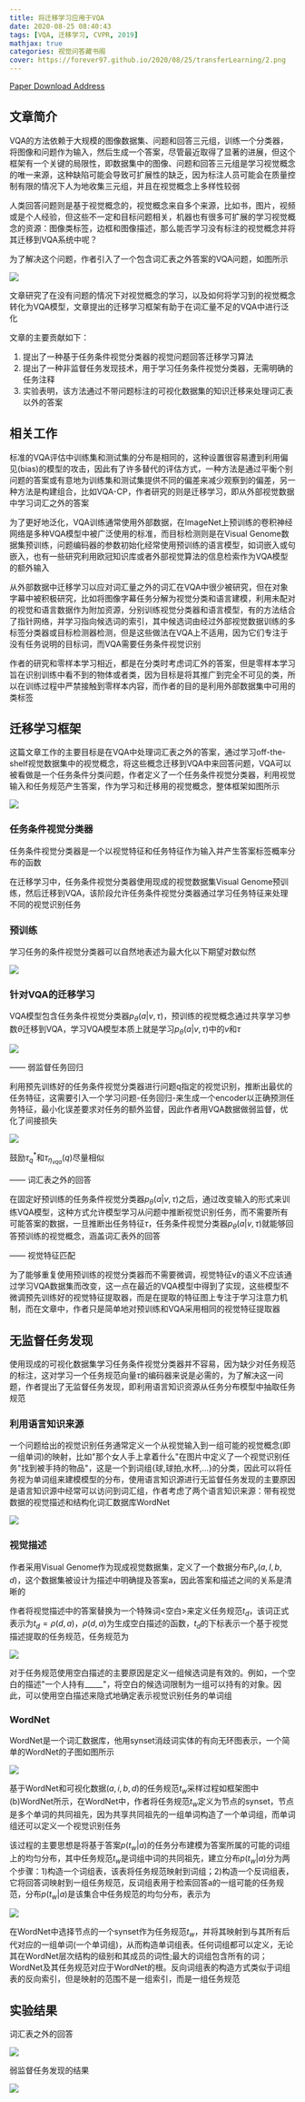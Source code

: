 ```yaml
---
title: 将迁移学习应用于VQA
date: 2020-08-25 08:40:43
tags: [VQA, 迁移学习, CVPR, 2019]
mathjax: true
categories: 视觉问答藏书阁
cover: https://forever97.github.io/2020/08/25/transferLearning/2.png
---
```

[Paper Download Address](https://arxiv.org/abs/1810.02358)

## 文章简介

VQA的方法依赖于大规模的图像数据集、问题和回答三元组，训练一个分类器，将图像和问题作为输入，然后生成一个答案，尽管最近取得了显著的进展，但这个框架有一个关键的局限性，即数据集中的图像、问题和回答三元组是学习视觉概念的唯一来源，这种缺陷可能会导致可扩展性的缺乏，因为标注人员可能会在质量控制有限的情况下人为地收集三元组，并且在视觉概念上多样性较弱

人类回答问题则是基于视觉概念的，视觉概念来自多个来源，比如书，图片，视频或是个人经验，但这些不一定和目标问题相关，机器也有很多可扩展的学习视觉概念的资源：图像类标签，边框和图像描述，那么能否学习没有标注的视觉概念并将其迁移到VQA系统中呢？

为了解决这个问题，作者引入了一个包含词汇表之外答案的VQA问题，如图所示

![](1.png)

文章研究了在没有问题的情况下对视觉概念的学习，以及如何将学习到的视觉概念转化为VQA模型，文章提出的迁移学习框架有助于在词汇量不足的VQA中进行泛化

文章的主要贡献如下：

1. 提出了一种基于任务条件视觉分类器的视觉问题回答迁移学习算法
2. 提出了一种非监督任务发现技术，用于学习任务条件视觉分类器，无需明确的任务注释
3. 实验表明，该方法通过不带问题标注的可视化数据集的知识迁移来处理词汇表以外的答案

## 相关工作

标准的VQA评估中训练集和测试集的分布是相同的，这种设置很容易遭到利用偏见(bias)的模型的攻击，因此有了许多替代的评估方式，一种方法是通过平衡个别问题的答案或有意地为训练集和测试集提供不同的偏差来减少观察到的偏差，另一种方法是构建组合，比如VQA-CP，作者研究的则是迁移学习，即从外部视觉数据中学习词汇之外的答案

为了更好地泛化，VQA训练通常使用外部数据，在ImageNet上预训练的卷积神经网络是多种VQA模型中被广泛使用的标准，而目标检测则是在Visual Genome数据集预训练，问题编码器的参数初始化经常使用预训练的语言模型，如词嵌入或句嵌入，也有一些研究利用欧冠知识库或者外部视觉算法的信息检索作为VQA模型的额外输入

从外部数据中迁移学习以应对词汇量之外的词汇在VQA中很少被研究，但在对象字幕中被积极研究，比如将图像字幕任务分解为视觉分类和语言建模，利用未配对的视觉和语言数据作为附加资源，分别训练视觉分类器和语言模型，有的方法结合了指针网络，并学习指向候选词的索引，其中候选词由经过外部视觉数据训练的多标签分类器或目标检测器检测，但是这些做法在VQA上不适用，因为它们专注于没有任务说明的目标词，而VQA需要任务条件视觉识别

作者的研究和零样本学习相近，都是在分类时考虑词汇外的答案，但是零样本学习旨在识别训练中看不到的物体或者类，因为目标是将其推广到完全不可见的类，所以在训练过程中严禁接触到零样本内容，而作者的目的是利用外部数据集中可用的类标签

## 迁移学习框架

这篇文章工作的主要目标是在VQA中处理词汇表之外的答案，通过学习off-the-shelf视觉数据集中的视觉概念，将这些概念迁移到VQA中来回答问题，VQA可以被看做是一个任务条件分类问题，作者定义了一个任务条件视觉分类器，利用视觉输入和任务规范产生答案，作为学习和迁移用的视觉概念，整体框架如图所示

![](2.png)

### 任务条件视觉分类器

任务条件视觉分类器是一个以视觉特征和任务特征作为输入并产生答案标签概率分布的函数

在迁移学习中，任务条件视觉分类器使用现成的视觉数据集Visual Genome预训练，然后迁移到VQA，该阶段允许任务条件视觉分类器通过学习任务特征来处理不同的视觉识别任务

### 预训练

学习任务的条件视觉分类器可以自然地表述为最大化以下期望对数似然

![](3.png)

### 针对VQA的迁移学习

VQA模型包含任务条件视觉分类器$p_{\theta}(a|v,\tau)$，预训练的视觉概念通过共享学习参数$\theta$迁移到VQA，学习VQA模型本质上就是学习$p_{\theta}(a|v,\tau)$中的$v$和$\tau$

![](4.png)

—— 弱监督任务回归

利用预先训练好的任务条件视觉分类器进行问题q指定的视觉识别，推断出最优的任务特征，这需要引入一个学习问题-任务回归-来生成一个encoder以正确预测任务特征，最小化误差要求对任务的额外监督，因此作者用VQA数据做弱监督，优化了间接损失

![](5.png)

鼓励$\tau_q^*$和$\tau_{\eta_{vqa}}(q)$尽量相似

—— 词汇表之外的回答

在固定好预训练的任务条件视觉分类器$p_\theta(a|v,\tau)$之后，通过改变输入的形式来训练VQA模型，这种方式允许模型学习从问题中推断视觉识别任务，而不需要所有可能答案的数据，一旦推断出任务特征$\tau$，任务条件视觉分类器$p_\theta(a|v,\tau)$就能够回答预训练的视觉概念，涵盖词汇表外的回答

—— 视觉特征匹配

为了能够重复使用预训练的视觉分类器而不需要微调，视觉特征v的语义不应该通过学习VQA数据集而改变，这一点在最近的VQA模型中得到了实现，这些模型不微调预先训练好的视觉特征提取器，而是在提取的特征图上专注于学习注意力机制，而在文章中，作者只是简单地对预训练和VQA采用相同的视觉特征提取器

## 无监督任务发现

使用现成的可视化数据集学习任务条件视觉分类器并不容易，因为缺少对任务规范的标注，这对学习一个任务规范向量$\tau$的编码器来说是必需的，为了解决这一问题，作者提出了无监督任务发现，即利用语言知识资源从任务分布模型中抽取任务规范

### 利用语言知识来源

一个问题给出的视觉识别任务通常定义一个从视觉输入到一组可能的视觉概念(即一组单词)的映射，比如"那个女人手上拿着什么"在图片中定义了一个视觉识别任务"找到被手持的物品"，这是一个到词组{球,球拍,水杯,…}的分类，因此可以将任务视为单词组来建模模型的分布，使用语言知识源进行无监督任务发现的主要原因是语言知识源中经常可以访问到词汇组，作者考虑了两个语言知识来源：带有视觉数据的视觉描述和结构化词汇数据库WordNet

![](6.png)

### 视觉描述

作者采用Visual Genome作为现成视觉数据集，定义了一个数据分布$P_v(a,I,b,d)$，这个数据集被设计为描述中明确提及答案a，因此答案和描述之间的关系是清晰的

作者将视觉描述中的答案替换为一个特殊词<空白>来定义任务规范$t_d$，该词正式表示为$t_d=\rho(d,a)$，$\rho(d,a)$为生成空白描述的函数，$t_d$的下标表示一个基于视觉描述提取的任务规范，任务规范为

![](7.png)

对于任务规范使用空白描述的主要原因是定义一组候选词是有效的。例如，一个空白的描述"一个人持有_____"，将空白的候选词限制为一组可以持有的对象。因此，可以使用空白描述来隐式地确定表示视觉识别任务的单词组

### WordNet

WordNet是一个词汇数据库，他用synset消歧词实体的有向无环图表示，一个简单的WordNet的子图如图所示

![](8.png)

基于WordNet和可视化数据$(a,i,b,d)$的任务规范$t_w$采样过程如框架图中(b)WordNet所示，在WordNet中，作者将任务规范$t_w$定义为节点的synset，节点是多个单词的共同祖先，因为共享共同祖先的一组单词构造了一个单词组，而单词组还可以定义一个视觉识别任务

该过程的主要思想是将基于答案$p(t_w|a)$的任务分布建模为答案所属的可能的词组上的均匀分布，其中任务规范$t_w$是词组中词的共同祖先，建立分布$p(t_w|a)$分为两个步骤：1)构造一个词组表，该表将任务规范映射到词组；2)构造一个反词组表，它将回答词映射到一组任务规范，反词组表用于检索回答a的一组可能的任务规范，分布$p(t_w|a)$是该集合中任务规范的均匀分布，表示为

![](9.png)

在WordNet中选择节点的一个synset作为任务规范$t_w$，并将其映射到与其所有后代对应的一组单词(一个单词组)，从而构造单词组表。任何词组都可以定义，无论其在WordNet层次结构的级别和其成员的词性;最大的词组包含所有的词；WordNet及其任务规范对应于WordNet的根。反向词组表的构造方式类似于词组表的反向索引，但是映射的范围不是一组索引，而是一组任务规范

## 实验结果

词汇表之外的回答

![](10.png)

弱监督任务发现的结果

![](11.png)